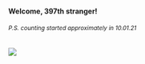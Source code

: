 #### Welcome, 397th stranger!

###### <sup>P.S. counting started approximately in 10.01.21</sup>

<img src="https://kraftwerk28.pp.ua/vcnt.png"></img>
